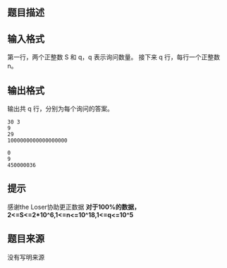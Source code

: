 


## 题目描述
## 输入格式
第一行，两个正整数 S 和 q，q 表示询问数量。
接下来 q 行，每行一个正整数 n。
## 输出格式
输出共 q 行，分别为每个询问的答案。

```input1
30 3
9
29
1000000000000000000

```

```output1
0
9
450000036
```

## 提示
感谢the Loser协助更正数据
**对于100%的数据，2<=S<=2*10^6,1<=n<=10^18,1<=q<=10^5** 
## 题目来源
没有写明来源


